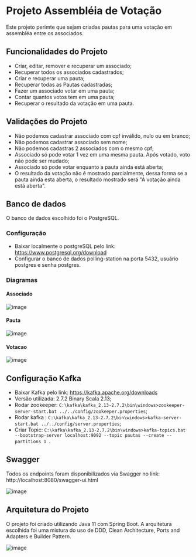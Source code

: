 # Projeto Assembléia de Votação
Este projeto perimte que sejam criadas pautas para uma votação em assembléa entre os associados.

## Funcionalidades do Projeto
* Criar, editar, remover e recuperar um associado;
* Recuperar todos os associados cadastrados;
* Criar e recuperar uma pauta;
* Recuperar todas as Pautas cadastradas;
* Fazer um associado votar em uma pauta;
* Contar quantos votos tem em uma pauta;
* Recuperar o resultado da votação em uma pauta.

## Validações do Projeto
* Não podemos cadastrar associado com cpf inválido, nulo ou em branco;
* Não podemos cadastrar associado sem nome;
* Não podemos cadastras 2 associados com o mesmo cpf;
* Associado só pode votar 1 vez em uma mesma pauta. Após votado, voto não pode ser mudado;
* Associado só pode votar enquanto a pauta ainda está aberta;
* O resultado da votação não é mostrado parcialmente, dessa forma se a pauta ainda esta aberta, o resultado mostrado será "A votação ainda está aberta".

## Banco de dados
O banco de dados escolhido foi o PostgreSQL.

### Configuração
* Baixar localmente o postgreSQL pelo link: https://www.postgresql.org/download
* Configurar o banco de dados polling-station na porta 5432, usuário postgres e senha postgres.

### Diagramas
#### Associado
![image](https://user-images.githubusercontent.com/70900973/204954284-0e10238c-d1fc-41f3-92d0-f29f37bc5377.png)

#### Pauta
![image](https://user-images.githubusercontent.com/70900973/204954323-4e35943d-b06d-4b23-8c27-bac21d0de491.png)

#### Votacao
![image](https://user-images.githubusercontent.com/70900973/204954404-86ee0ec2-7d88-4974-88b2-840c19da767b.png)


## Configuração Kafka
* Baixar Kafka pelo link: https://kafka.apache.org/downloads
* Versão utilizada: 2.7.2 Binary Scala 2.13;
* Rodar zookeeper: `C:\kafka\kafka_2.13-2.7.2\bin\windows>zookeeper-server-start.bat ../../config/zookeeper.properties`;
* Rodar kafka : `C:\kafka\kafka_2.13-2.7.2\bin\windows>kafka-server-start.bat ../../config/server.properties`;
* Criar Topic: `C:\kafka\kafka_2.13-2.7.2\bin\windows>kafka-topics.bat --bootstrap-server localhost:9092 --topic pautas --create --partitions 1 `.

## Swagger
Todos os endpoints foram disponibilizados via Swagger no link: http://localhost:8080/swagger-ui.html

![image](https://user-images.githubusercontent.com/70900973/204953658-6b7a87fb-2ce2-4ea4-b926-52a9016d94b9.png)

## Arquitetura do Projeto
O projeto foi criado utilizando Java 11 com Spring Boot. A arquitetura escolhida foi uma mistura do uso de DDD, Clean Architecture, Ports and Adapters e Builder Pattern.

![image](https://user-images.githubusercontent.com/70900973/204956796-ef5b20bb-8249-4bde-b651-8931e2ae9189.png)
